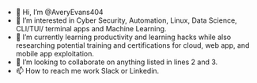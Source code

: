 - 👋 Hi, I’m @AveryEvans404
- 👀 I’m interested in Cyber Security, Automation, Linux, Data Science, CLI/TUI/ terminal apps and Machine Learning.
- 🌱 I’m currently learning productivity and learning hacks while also researching potential training and certifications for cloud, web app, and mobile app exploitation.
- 💞️ I’m looking to collaborate on anything listed in lines 2 and 3.
- 📫 How to reach me work Slack or Linkedin.

<!---
AveryEvans404/AveryEvans404 is a ✨ special ✨ repository because its `README.md` (this file) appears on your GitHub profile.
You can click the Preview link to take a look at your changes.
--->
